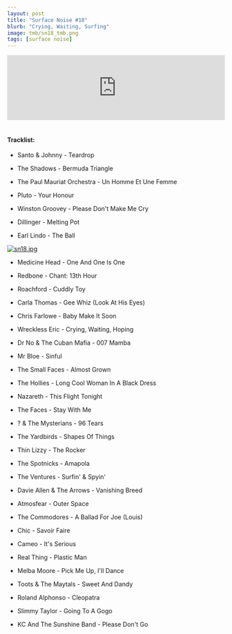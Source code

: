 ```yaml
---
layout: post
title: "Surface Noise #18"
blurb: "Crying, Waiting, Surfing"
image: tmb/sn18_tmb.png
tags: [surface noise]
---
```



<iframe scrolling="no" id="hearthis_at_track_3028549" width="100%" height="150" src="https://hearthis.at/embed/3028549/transparent_black/?hcolor=&color=&style=2&block_size=2&block_space=1&background=1&waveform=0&cover=0&autoplay=0&css=" frameborder="0" allowtransparency allow="autoplay"><p>Listen to <a href="https://hearthis.at/zerocc/surface-noise-18-161117/" target="_blank">Surface Noise #18 (16/11/17)</a> <span>by</span><a href="https://hearthis.at/zerocc/" target="_blank" >Zero</a> <span>on</span> <a href="https://hearthis.at/" target="_blank">hearthis.at</a></p></iframe>
&nbsp;

#### Tracklist:

- Santo & Johnny - Teardrop
- The Shadows - Bermuda Triangle
- The Paul Mauriat Orchestra - Un Homme Et Une Femme

- Pluto - Your Honour
- Winston Groovey - Please Don't Make Me Cry
- Dillinger - Melting Pot
- Earl Lindo - The Ball

[![sn18.jpg](https://i.postimg.cc/DZZ1sNyc/sn18.jpg)](https://postimg.cc/4KDKRBcK)

- Medicine Head - One And One Is One
- Redbone - Chant: 13th Hour
- Roachford - Cuddly Toy

- Carla Thomas - Gee Whiz (Look At His Eyes)
- Chris Farlowe - Baby Make It Soon
- Wreckless Eric - Crying, Waiting, Hoping

- Dr No & The Cuban Mafia - 007 Mamba
- Mr Bloe - Sinful
- The Small Faces - Almost Grown

- The Hollies - Long Cool Woman In A Black Dress
- Nazareth - This Flight Tonight
- The Faces - Stay With Me

- ? & The Mysterians - 96 Tears
- The Yardbirds - Shapes Of Things
- Thin Lizzy - The Rocker

- The Spotnicks - Amapola
- The Ventures - Surfin' & Spyin'
- Davie Allen & The Arrows - Vanishing Breed

- Atmosfear - Outer Space
- The Commodores - A Ballad For Joe (Louis)
- Chic - Savoir Faire

- Cameo - It's Serious
- Real Thing - Plastic Man
- Melba Moore - Pick Me Up, I'll Dance

- Toots & The Maytals - Sweet And Dandy
- Roland Alphonso - Cleopatra
- Slimmy Taylor - Going To A Gogo

- KC And The Sunshine Band - Please Don't Go

